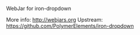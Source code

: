 WebJar for iron-dropdown

More info: http://webjars.org
Upstream:  https://github.com/PolymerElements/iron-dropdown